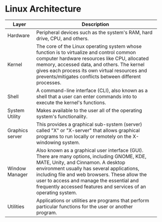 # Linux Architecture

| Layer | Description |
|---|---|
| Hardware | Peripheral devices such as the system's RAM, hard drive, CPU, and others. |
| Kernel | The core of the Linux operating system whose function is to virtualize and control common computer hardware resources like CPU, allocated memory, accessed data, and others. The kernel gives each process its own virtual resources and prevents/mitigates conflicts between different processes. |
| Shell | A command-line interface (CLI), also known as a shell that a user can enter commands into to execute the kernel's functions. |
| System Utility | Makes available to the user all of the operating system's functionality. |
| Graphics server | This provides a graphical sub-system (server) called "X" or "X-server" that allows graphical programs to run locally or remotely on the X-windowing system. |
| Window Manager | Also known as a graphical user interface (GUI). There are many options, including GNOME, KDE, MATE, Unity, and Cinnamon. A desktop environment usually has several applications, including file and web browsers. These allow the user to access and manage the essential and frequently accessed features and services of an operating system. |
| Utilities | Applications or utilities are programs that perform particular functions for the user or another program. |